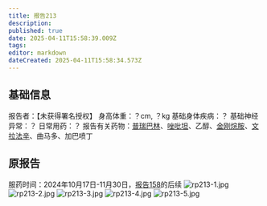 ```yaml
---
title: 报告213
description: 
published: true
date: 2025-04-11T15:58:39.009Z
tags: 
editor: markdown
dateCreated: 2025-04-11T15:58:34.573Z
---
```


## 基础信息
报告者：【未获得署名授权】
身高体重：？cm, ？kg
基础身体疾病：？
基础神经异常：？
日常用药：？
报告有关药物：[普瑞巴林](/drug/PR80)、[唑吡坦](/drug/思诺思)、乙醇、[金刚烷胺](/drug/ATD)、[文拉法辛](/drug/VEN)、曲马多、加巴喷丁

## 原报告
服药时间：2024年10月17日-11月30日，[报告158](/report/RP158)的后续
![rp213-1.jpg](/imgs/rp213-1.jpg)
![rp213-2.jpg](/imgs/rp213-2.jpg)
![rp213-3.jpg](/imgs/rp213-3.jpg)
![rp213-4.jpg](/imgs/rp213-4.jpg)
![rp213-5.jpg](/imgs/rp213-5.jpg)